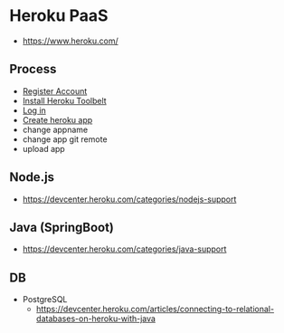 # Heroku PaaS
* https://www.heroku.com/
## Process
* [Register Account](https://signup.heroku.com/)
* [Install Heroku Toolbelt](https://devcenter.heroku.com/articles/heroku-cli)
* [Log in](https://devcenter.heroku.com/articles/heroku-cli#getting-started)
* [Create heroku app](https://devcenter.heroku.com/start)
* change appname
* change app git remote
* upload app

## Node.js
* https://devcenter.heroku.com/categories/nodejs-support

## Java (SpringBoot)
* https://devcenter.heroku.com/categories/java-support

## DB
* PostgreSQL
  * https://devcenter.heroku.com/articles/connecting-to-relational-databases-on-heroku-with-java
